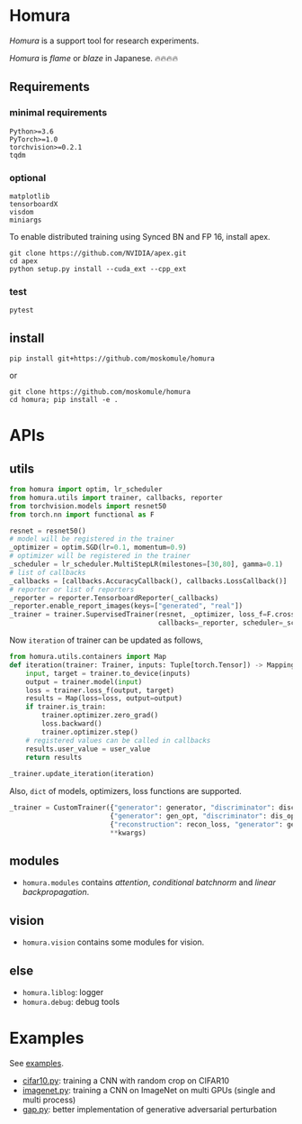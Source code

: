 # Homura

*Homura* is a support tool for research experiments.

*Homura* is *flame* or *blaze* in Japanese. 🔥🔥🔥🔥

## Requirements

### minimal requirements

```
Python>=3.6
PyTorch>=1.0
torchvision>=0.2.1
tqdm
```

### optional

```
matplotlib
tensorboardX
visdom
miniargs
```

To enable distributed training using Synced BN and FP 16, install apex.

```
git clone https://github.com/NVIDIA/apex.git
cd apex
python setup.py install --cuda_ext --cpp_ext
```

### test

```
pytest
```

## install

```console
pip install git+https://github.com/moskomule/homura
```

or

```console
git clone https://github.com/moskomule/homura
cd homura; pip install -e .
```


# APIs

## utils

```python
from homura import optim, lr_scheduler
from homura.utils import trainer, callbacks, reporter
from torchvision.models import resnet50
from torch.nn import functional as F

resnet = resnet50()
# model will be registered in the trainer
_optimizer = optim.SGD(lr=0.1, momentum=0.9)
# optimizer will be registered in the trainer
_scheduler = lr_scheduler.MultiStepLR(milestones=[30,80], gamma=0.1)
# list of callbacks
_callbacks = [callbacks.AccuracyCallback(), callbacks.LossCallback()]
# reporter or list of reporters
_reporter = reporter.TensorboardReporter(_callbacks)
_reporter.enable_report_images(keys=["generated", "real"])
_trainer = trainer.SupervisedTrainer(resnet, _optimizer, loss_f=F.cross_entropy, 
                                     callbacks=_reporter, scheduler=_scheduler)
```

Now `iteration` of trainer can be updated as follows,

```python
from homura.utils.containers import Map
def iteration(trainer: Trainer, inputs: Tuple[torch.Tensor]) -> Mapping[torch.Tensor]:
    input, target = trainer.to_device(inputs)
    output = trainer.model(input)
    loss = trainer.loss_f(output, target)
    results = Map(loss=loss, output=output)
    if trainer.is_train:
        trainer.optimizer.zero_grad()
        loss.backward()
        trainer.optimizer.step()
    # registered values can be called in callbacks
    results.user_value = user_value
    return results
   
_trainer.update_iteration(iteration) 
```

Also, `dict` of models, optimizers, loss functions are supported.

```python
_trainer = CustomTrainer({"generator": generator, "discriminator": discriminator},
                         {"generator": gen_opt, "discriminator": dis_opt},
                         {"reconstruction": recon_loss, "generator": gen_loss},
                         **kwargs)
```

## modules

* `homura.modules` contains *attention*, *conditional batchnorm* and *linear backpropagation*.

## vision

* `homura.vision` contains some modules for vision.


## else

* `homura.liblog`: logger
* `homura.debug`: debug tools

# Examples

See [examples](examples).

* [cifar10.py](examples/cifar10.py): training a CNN with random crop on CIFAR10
* [imagenet.py](examples/imagenet.py): training a CNN on ImageNet on multi GPUs (single and     multi process)
* [gap.py](examples/gap.py): better implementation of generative adversarial perturbation
